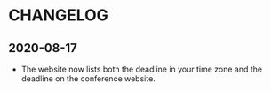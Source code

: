 # CHANGELOG
## 2020-08-17
- The website now lists both the deadline in your time zone and the deadline on the conference website. 